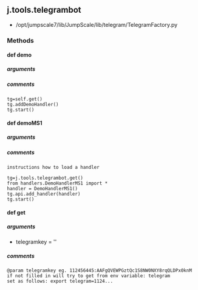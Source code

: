 <!-- toc -->
## j.tools.telegrambot

- /opt/jumpscale7/lib/JumpScale/lib/telegram/TelegramFactory.py

### Methods

#### def demo 

##### arguments

##### comments

```
tg=self.get()
tg.addDemoHandler()
tg.start()

```

#### def demoMS1 

##### arguments

##### comments

```
instructions how to load a handler

tg=j.tools.telegrambot.get()
from handlers.DemoHandlerMS1 import *
handler = DemoHandlerMS1()
tg.api.add_handler(handler)
tg.start()

```

#### def get 

##### arguments

- telegramkey = ''

##### comments

```
@param telegramkey eg. 112456445:AAFgQVEWPGztQc1S8NW0NXY8rqQLDPx0knM
if not filled in will try to get from env variable: telegram
set as follows: export telegram=1124...

```

